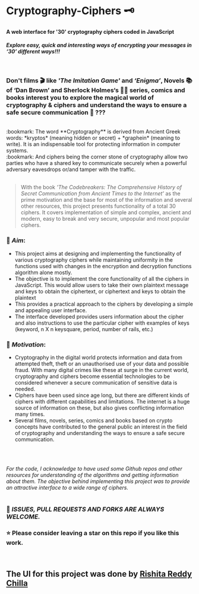 # Cryptography-Ciphers :old_key:
#### A web interface for '30' cryptography ciphers coded in JavaScript
#### *Explore easy, quick and interesting ways of encrypting your messages in ‘30’ different ways!!!*
<br/>

### Don't films :clapper: like *'The Imitation Game'* and *‘Enigma’*, Novels :books: of ‘Dan Brown’ and Sherlock Holmes‘s :male_detective: series, comics and books interest you to explore the magical world of cryptography & ciphers and understand the ways to ensure a safe secure communication :star_struck: ??? 
<br/>
:bookmark: The word **Cryptography** is derived from Ancient Greek words: *kryptos* (meaning hidden or secret) + *graphein* (meaning to write). It is an indispensable tool for protecting information in computer systems.<br/>
:bookmark: And ciphers being the corner stone of cryptography allow two parties who have a shared key to 
communicate securely when a powerful adversary eavesdrops or/and tamper with the traffic. <br/><br/>

> With the book *'The Codebreakers: The Comprehensive History of Secret Communication from Ancient Times to the Internet'* as the prime motivation and the base for most of the information and several other resources, this project presents functionality of a total 30 ciphers. It covers implementation of 
simple and complex, ancient and modern, easy to break and very secure, unpopular and most popular ciphers. 

### :closed_lock_with_key:	*Aim*:
* This project aims at designing and implementing the functionality of various cryptography ciphers while maintaining uniformity in the functions used with changes in the encryption and decryption functions algorithm alone mostly. 
* The objective is to implement the core functionality of all the ciphers in JavaScript. This would 
allow users to take their own plaintext message and keys to obtain the ciphertext, or ciphertext and 
keys to obtain the plaintext
* This provides a practical approach to the ciphers by developing a simple and appealing user interface. 
* The interface developed provides users information about the cipher and also instructions to use the particular cipher with examples of keys (keyword, n X n keysquare, period, number of rails, etc.)

### :closed_lock_with_key: *Motivation*:
* Cryptography in the digital world protects information and data 
from attempted theft, theft or an unauthorised use of your data and possible fraud. With many digital crimes like 
these at surge in the current world, cryptography and ciphers become essential technologies to 
be considered whenever a secure communication of sensitive data is needed.
* Ciphers have been used since age long, but there are different kinds of ciphers with different 
capabilities and limitations. The internet is a huge source of information on these, but also 
gives conflicting information many times. 
* Several films, novels, series, comics and books based on crypto concepts have contributed to the general public an interest in the field of 
cryptography and understanding the ways to ensure a safe secure communication. 

<br/>
<br/>

*For the code, I acknowledge to have used some Github repos and other resources for understanding of the algorithms and getting information about them. The objective behind implementing this project was to provide an attractive interface to a wide range of ciphers.*  
<br/>
### :christmas_tree: *ISSUES, PULL REQUESTS AND FORKS ARE ALWAYS WELCOME.*
### :star: Please consider leaving a star on this repo if you like this work. 
<br/>

## The UI for this project was done by [Rishita Reddy Chilla](https://github.com/RishitaReddyChilla)
